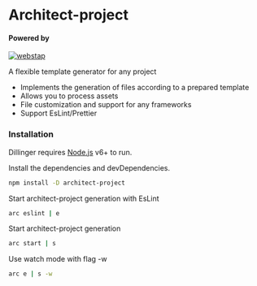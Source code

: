 # Architect-project
#### Powered by
[![webstap](https://gtosss.github.io/static-public-files/logo-mini-dark.svg)](http://webstap.ru/)

A flexible template generator for any project

  - Implements the generation of files according to a prepared template
  - Allows you to process assets
  - File customization and support for any frameworks
  - Support EsLint/Prettier

### Installation

Dillinger requires [Node.js](https://nodejs.org/) v6+ to run.

Install the dependencies and devDependencies.

```sh
npm install -D architect-project
```
Start architect-project generation with EsLint

```sh
arc eslint | e
```
Start architect-project generation

```sh
arc start | s
```
Use watch mode with flag -w

```sh
arc e | s -w
```